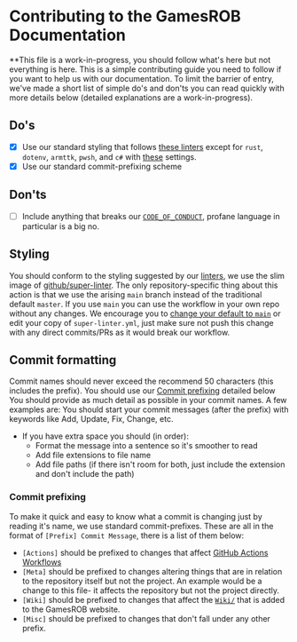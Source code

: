 # Contributing to the GamesROB Documentation
**This file is a work-in-progress, you should follow what's here but not everything is here.
This is a simple contributing guide you need to follow if you want to help us with our documentation. To limit the barrier of entry, we've made a short list of simple do's and don'ts you can read quickly with more details below (detailed explanations are a work-in-progress).

## Do's
- [x] Use our standard styling that follows [these linters](https://github.com/github/super-linter#supported-linters) except for `rust`, `dotenv`, `armttk`, `pwsh`, and `c#` with [these](https://github.com/GamesROB/documentation/blob/main/.github/workflows/super-linter.yml) settings.
- [x] Use our standard commit-prefixing scheme

## Don'ts
- [ ] Include anything that breaks our [`CODE_OF_CONDUCT`](https://github.com/GamesROB/documentation/blob/main/CODE_OF_CONDUCT.md), profane language in particular is a big no.

## Styling
You should conform to the styling suggested by our [linters](https://github.com/GamesROB/documentation/blob/main/.github/workflows/super-linter.yml), we use the slim image of [github/super-linter](https://github.com/github/super-linter). The only repository-specific thing about this action is that we use the arising `main` branch instead of the traditional default `master`.
If you use `main` you can use the workflow in your own repo without any changes. We encourage you to [change your default to `main`](https://docs.github.com/github/administering-a-repository/managing-branches-in-your-repository/changing-the-default-branch) or edit your copy of `super-linter.yml`, just make sure not push this change with any direct commits/PRs as it would break our workflow.

## Commit formatting
Commit names should never exceed the recommend 50 characters (this includes the prefix).
You should use our [Commit prefixing](https://github.com/GamesROB/documentation/blob/main/.github/CONTRIBUTING.md#commit-prefixing) detailed below
You should provide as much detail as possible in your commit names. A few examples are:
You should start your commit messages (after the prefix) with keywords like Add, Update, Fix, Change, etc.
- If you have extra space you should (in order):
  - Format the message into a sentence so it's smoother to read
  - Add file extensions to file name
  - Add file paths (if there isn't room for both, just include the extension and don't include the path)

### Commit prefixing
To make it quick and easy to know what a commit is changing just by reading it's name, we use standard commit-prefixes. These are all in the format of `[Prefix] Commit Message`, there is a list of them below:
- `[Actions]` should be prefixed to changes that affect [GitHub Actions Workflows](https://github.com/GamesROB/documentation/blob/main/.github/workflows)
- `[Meta]` should be prefixed to changes altering things that are in relation to the repository itself but not the project. An example would be a change to this file- it affects the repository but not the project directly.
- `[Wiki]` should be prefixed to changes that affect the [`Wiki/`](https://github.com/GamesROB/documentation/blob/main/Wiki/) that is added to the GamesROB website.
- `[Misc]` should be prefixed to changes that don't fall under any other prefix.